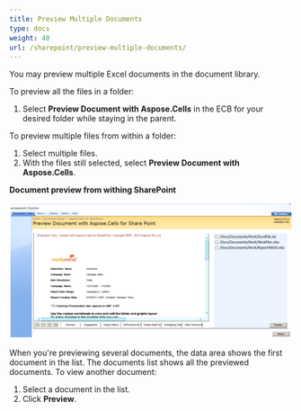 ```yaml
---
title: Preview Multiple Documents
type: docs
weight: 40
url: /sharepoint/preview-multiple-documents/
---
```


You may preview multiple Excel documents in the document library. 

To preview all the files in a folder: 

1. Select **Preview Document with Aspose.Cells** in the ECB for your desired folder while staying in the parent.

To preview multiple files from within a folder:

1. Select multiple files.
1. With the files still selected, select **Preview Document with Aspose.Cells**.

**Document preview from withing SharePoint** 

![todo:image_alt_text](preview-multiple-documents_1.png)

When you're previewing several documents, the data area shows the first document in the list. The documents list shows all the previewed documents. To view another document:

1. Select a document in the list.
1. Click **Preview**.
